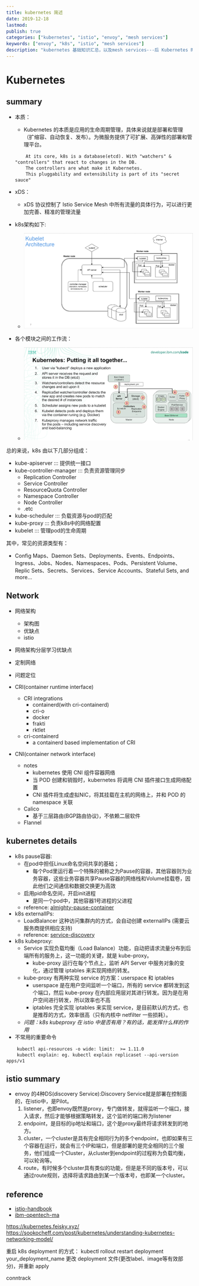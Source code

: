 ```yaml
---
title: kubernetes 简述
date: 2019-12-18 
lastmod: 
publish: true
categories: ["kubernetes", "istio", "envoy", "mesh services"]
keywords: ["envoy", "k8s", "istio", "mesh services"]
description: "kubernetes 基础知识汇总，以及mesh services---后 Kubernetes 时代的微服务"
---
```

# Kubernetes

## summary
- 本质：
    + Kubernetes 的本质是应用的生命周期管理，具体来说就是部署和管理（扩缩容、自动恢复、发布）。为微服务提供了可扩展、高弹性的部署和管理平台。
    ```
        At its core, k8s is a database(etcd). With "watchers" & "controllers" that react to changes in the DB. 
        The controllers are what make it Kubernetes. 
        This pluggability and extensibility is part of its "secret sauce"
    ```
- xDS：
    + xDS 协议控制了 Istio Service Mesh 中所有流量的具体行为，可以进行更加完善、精准的管理流量

- k8s架构如下:
    + ![k8s架构图](./image/k8s_architecture.png)

- 各个模块之间的工作流：
    + ![k8s工作流](./image/k8s_workflow_deploy.png)

总的来说，k8s 由以下几部分组成：
+ kube-apiserver ::: 提供统一接口
+ kube-controller-manager ::: 负责资源管理同步
    - Replication Controller
    - Service Controller
    - ResourceQuota Controller
    - Namespace Controller
    - Node Controller
    - .etc
+ kube-scheduler ::: 负载资源与pod的匹配
+ kube-proxy ::: 负责k8s中的网络配置
+ kubelet ::: 管理pod的生命周期

其中，常见的资源类型有：
+ Config Maps、Daemon Sets、Deployments、Events、Endpoints、Ingress、Jobs、Nodes、Namespaces、Pods、Persistent Volume、Replic Sets、Secrets、Services、Service Accounts、Stateful Sets, and more...

## Network
- 网络架构
    + 架构图
    + 优缺点
    + istio
- 网络架构分层学习优缺点
- 定制网络
- 问题定位

- CRI(container runtime interface)
    + CRI integrations
        - containerd(with cri-containerd)
        - cri-o
        - docker
        - frakti
        - rktlet
    + cri-containerd
        - a containerd based implementation of CRI
- CNI(container network interface)
    + notes
        + kubernetes 使用 CNI 组件容器网络
        + 当 POD 创建和销毁时，kubernetes 将调用 CNI 插件接口生成网络配置
        + CNI 插件将生成虚拟NIC，将其挂载在主机的网络上，并和 POD 的 namespace 关联
    + Calico
        - 基于三层路由(BGP路由协议)，不依赖二层软件
    + Flannel


## kubernetes details
- k8s pause容器:
	+ 在pod中担任Linux命名空间共享的基础；
		- 每个Pod里运行着一个特殊的被称之为Pause的容器，其他容器则为业务容器，这些业务容器共享Pause容器的网络栈和Volume挂载卷，因此他们之间通信和数据交换更为高效
	+ 启用pid命名空间，开启init进程
        - 是同一个pod中，其他容器1号进程的父进程
    + reference: [almighty-pause-container](https://www.ianlewis.org/en/almighty-pause-container)
- k8s externalIPs: 
    + LoadBalancer 这种访问集群内的方式，会自动创建 externalIPs (需要云服务商提供相应支持)
    + reference: [service-discovery](https://www.shipengqi.top/kubernetes-learn/service-discovery/service.html)
- k8s kubeproxy:
    + Service 实现负载均衡（Load Balance）功能，自动把请求流量分布到后端所有的服务上，这一功能的关键，就是 kube-proxy。
        - kube-proxy 运行在每个节点上，监听 API Server 中服务对象的变化，通过管理 iptables 来实现网络的转发。
    + kube-proxy 有两种实现 service 的方案：userspace 和 iptables
        - userspace 是在用户空间监听一个端口，所有的 service 都转发到这个端口，然后 kube-proxy 在内部应用层对其进行转发。因为是在用户空间进行转发，所以效率也不高
        - iptables 完全实现 iptables 来实现 service，是目前默认的方式，也是推荐的方式，效率很高（只有内核中 netfilter 一些损耗）。
    + *问题：k8s kubeproxy 在 istio 中是否有用？有的话，能发挥什么样的作用*
- 不常用的重要命令
```
    kubectl api-resources -o wide: limit:  >= 1.11.0
    kubectl explain: eg. kubectl explain replicaset --api-version apps/v1	
```

## istio summary
- envoy 的4种DS(discovery Service):Discovery Service就是部署在控制面的，在istio中，是Pilot。
    1. listener，也即envoy既然是proxy，专门做转发，就得监听一个端口，接入请求，然后才能够根据策略转发，这个监听的端口称为listener
    2. endpoint，是目标的ip地址和端口，这个是proxy最终将请求转发到的地方。
    3. cluster，一个cluster是具有完全相同行为的多个endpoint，也即如果有三个容器在运行，就会有三个IP和端口，但是部署的是完全相同的三个服务，他们组成一个Cluster，从cluster到endpoint的过程称为负载均衡，可以轮询等。
    4. route，有时候多个cluster具有类似的功能，但是是不同的版本号，可以通过route规则，选择将请求路由到某一个版本号，也即某一个cluster。

## reference
- [istio-handbook](https://www.servicemesher.com/istio-handbook/)
- [ibm-opentech-ma](https://github.com/dWChina/ibm-opentech-ma/tree/master/k8s)






https://kubernetes.feisky.xyz/
https://sookocheff.com/post/kubernetes/understanding-kubernetes-networking-model/

重启 k8s deployment 的方式：
    kubectl rollout restart deployment your_deployment_name
    更改 deployment 文件(更改label、image等有效部分)，并重新 apply

conntrack